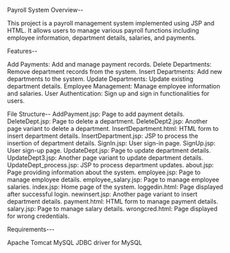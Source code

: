 Payroll System
Overview--

This project is a payroll management system implemented using JSP and HTML. It allows users to manage various payroll functions including employee information, department details, salaries, and payments.

Features--


Add Payments: Add and manage payment records.
Delete Departments: Remove department records from the system.
Insert Departments: Add new departments to the system.
Update Departments: Update existing department details.
Employee Management: Manage employee information and salaries.
User Authentication: Sign up and sign in functionalities for users.


File Structure--
AddPayment.jsp: Page to add payment details.
DeleteDept.jsp: Page to delete a department.
DeleteDept2.jsp: Another page variant to delete a department.
InsertDepartment.html: HTML form to insert department details.
InsertDepartment.jsp: JSP to process the insertion of department details.
SignIn.jsp: User sign-in page.
SignUp.jsp: User sign-up page.
UpdateDept.jsp: Page to update department details.
UpdateDept3.jsp: Another page variant to update department details.
UpdateDept_process.jsp: JSP to process department updates.
about.jsp: Page providing information about the system.
employee.jsp: Page to manage employee details.
employee_salary.jsp: Page to manage employee salaries.
index.jsp: Home page of the system.
loggedin.html: Page displayed after successful login.
newinsert.jsp: Another page variant to insert department details.
payment.html: HTML form to manage payment details.
salary.jsp: Page to manage salary details.
wrongcred.html: Page displayed for wrong credentials.


Requirements---

Apache Tomcat 
MySQL 
JDBC driver for MySQL
